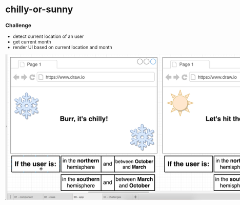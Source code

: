 # chilly-or-sunny

### Challenge
- detect current location of an user
- get current month
- render UI based on current location and month

<img src="./public/ui-for-chilly-or-sunny.png" class="comment-ui">

<style>
  .comment-ui {
    max-width: 100vw
  }
</style>